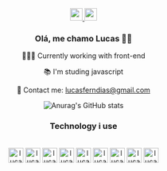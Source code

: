 <div class="container" align="center">
<div>
  <a href="https://www.linkedin.com/in/lucas-dias-3a303a222/"><img src="https://img.shields.io/badge/LinkedIn-0077B5?style=for-the-badge&logo=linkedin&logoColor=white" height="25">
  </a>
  <a href="https://www.instagram.com/balucasbeatz/"> <img src="https://img.shields.io/badge/Instagram-E4405F?style=for-the-badge&logo=instagram&logoColor=white" height="25">
  </a>
</div>


### Olá, me chamo Lucas 🤙🏼
👨🏽‍💻 Currently working with front-end

  📚 I'm studing javascript
  
📩 Contact me: lucasferndias@gmail.com
  
  ![Anurag's GitHub stats](https://github-readme-stats.vercel.app/api?username=LucaFDias&show_icons=true&theme=dracula)
### Technology i use
<div style="display: inline_block" ><br>
  <img align-top="center" alt="lucas-vscode" height="30" width="30" src="https://img.icons8.com/color/144/000000/visual-studio-code-2019.png"/>
  <!--<img align="center" alt="lucas-angularjs" height="30" width="30" src="https://img.icons8.com/color/144/000000/angularjs.png"/>-->
  <img align-top="center" alt="lucas-js" height="30" width="30" src="https://img.icons8.com/color/144/000000/javascript--v2.png"/>
  <img align-top="center" alt="lucas-html5" height="30" width="30" src="https://img.icons8.com/color/144/000000/html-5--v1.png"/>
  <img align-top="center" alt="lucas-css3" height="30" width="30" src="https://img.icons8.com/color/144/000000/css3.png"/>
  <img align-top="center" alt="lucas-jquery" height="30" width="30" src="https://pluspng.com/img-png/jquery-logo-png--800.gif"/>
  <img align-top="center" alt="lucas-bootstrap" height="30" width="30" src="https://www.nicepng.com/png/detail/141-1415492_bootstrap-bootstrap-4-icon-png.png"/>
  <img align-top="center" alt="lucas-react" height="30" width="30" src="https://img.icons8.com/color/144/000000/react-native.png"/>
  <img align-top="center" alt="lucas-git" height="30" width="30" src="https://img.icons8.com/color/144/000000/git.png"/>
  <img align-top="center" alt="lucas-github" height="30" width="30" src="https://img.icons8.com/fluency/144/000000/github.png"/>
</div>
  
  </div>
